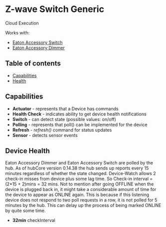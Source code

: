 # Z-wave Switch Generic

Cloud Execution

Works with: 

* [Eaton Accessory Switch](http://www.cooperindustries.com/content/public/en/wiring_devices/products/lighting_controls/aspire_rf_wireless/switches/aspire_rf_accessory_switch_rf9517.html)
* [Eaton Accessory Dimmer](http://www.cooperindustries.com/content/public/en/wiring_devices/products/lighting_controls/aspire_rf_wireless/dimmers/aspire_rf_accessory_w_leds_rf9542_z_.html)

## Table of contents

* [Capabilities](#capabilities)
* [Health](#device-health)

## Capabilities

* **Actuator** - represents that a Device has commands
* **Health Check** - indicates ability to get device health notifications
* **Switch** - can detect state (possible values: on/off)
* **Polling** - represents that poll() can be implemented for the device
* **Refresh** - _refresh()_ command for status updates
* **Sensor** - detects sensor events

## Device Health

Eaton Accessory Dimmer and Eaton Accessory Switch are polled by the hub.
As of hubCore version 0.14.38 the hub sends up reports every 15 minutes regardless of whether the state changed.
Device-Watch allows 2 check-in misses from device plus some lag time. So Check-in interval = (2*15 + 2)mins = 32 mins.
Not to mention after going OFFLINE when the device is plugged back in, it might take a considerable amount of time for
the device to appear as ONLINE again. This is because if this listening device does not respond to two poll requests in a row,
it is not polled for 5 minutes by the hub. This can delay up the process of being marked ONLINE by quite some time.

* __32min__ checkInterval
